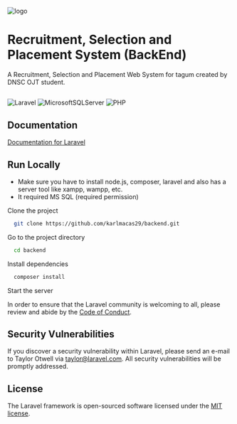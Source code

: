 

![logo](https://github.com/user-attachments/assets/c48e5534-9a30-4d8b-8f3c-7156870b3c06)

# Recruitment, Selection and Placement System (BackEnd)

A Recruitment, Selection and Placement Web System for tagum created by DNSC OJT student.

## 
![Laravel](https://img.shields.io/badge/laravel-%23FF2D20.svg?style=for-the-badge&logo=laravel&logoColor=white)
![MicrosoftSQLServer](https://img.shields.io/badge/Microsoft%20SQL%20Server-CC2927?style=for-the-badge&logo=microsoft%20sql%20server&logoColor=white)
![PHP](https://img.shields.io/badge/php-%23777BB4.svg?style=for-the-badge&logo=php&logoColor=white)

## Documentation

[Documentation for Laravel](https://laravel.com/docs/12.x)


## Run Locally 
- Make sure you have to install node.js, composer, laravel and also has a server tool like xampp, wampp, etc.
- It required MS SQL (required permission)

Clone the project

```bash
  git clone https://github.com/karlmacas29/backend.git
```

Go to the project directory

```bash
  cd backend
```

Install dependencies

```bash
  composer install
```

Start the server

In order to ensure that the Laravel community is welcoming to all, please review and abide by the [Code of Conduct](https://laravel.com/docs/contributions#code-of-conduct).

## Security Vulnerabilities

If you discover a security vulnerability within Laravel, please send an e-mail to Taylor Otwell via [taylor@laravel.com](mailto:taylor@laravel.com). All security vulnerabilities will be promptly addressed.

## License

The Laravel framework is open-sourced software licensed under the [MIT license](https://opensource.org/licenses/MIT).
